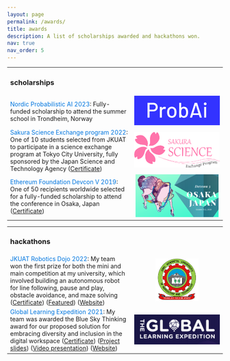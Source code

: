 ```yaml
---
layout: page
permalink: /awards/
title: awards
description: A list of scholarships awarded and hackathons won.
nav: true
nav_order: 5
---
```


<style>
/* Define a class for the styled span */
.styled-span {
    color: #0076df;
}

/* Define a class for the styled image */
.styled-img {
    float: center;
    object-fit: contain;
    max-width: 200px;
    height: auto;
    max-height: 100px;
}

/* For mobile phone view */
  @media screen and (max-width: 768px) { 
    .styled-img {
      width: 60px;
      height: auto;
    }
  }
</style>

<table>

<tr>
<td><h3>scholarships</h3></td>
</tr>

<tr>
<td><span class="styled-span">Nordic Probabilistic AI 2023</span>: Fully-funded scholarship to attend the summer school in Trondheim, Norway</td>
<td style="text-align: center"><img class="styled-img" src="/assets/img/awards_preview/ProbAI.png" /></td>
</tr>  
  
<tr>
<td><span class="styled-span">Sakura Science Exchange program 2022</span>: One of 10 students selected from JKUAT to participate in a science exchange program at Tokyo City University, fully sponsored by the Japan Science and Technology Agency (<a href="https://drive.google.com/file/d/1beFyOtoibYtU5rF_NfTf79YncPfjbSvH/view?usp=drive_link">Certificate</a>)</td>
<td style="text-align: center"><img class="styled-img" src="/assets/img/awards_preview/Sakura science.png" /></td>
</tr>  
  
<tr>
<td><span class="styled-span">Ethereum Foundation Devcon V 2019</span>: One of 50 recipients worldwide selected for a fully-funded scholarship to attend the conference in Osaka, Japan (<a href="https://drive.google.com/file/d/1KPMwzv38DcBdLyJQJ_r53Ryt76my1o3j/view?usp=sharing">Certificate</a>)</td> 
<td style="text-align: center"><img class="styled-img" src="/assets/img/awards_preview/Devcon 5.png" /></td>
</tr> 

</table>

<table>

<tr>
<td><h3>hackathons</h3></td>
</tr>

<tr>
<td><span class="styled-span">JKUAT Robotics Dojo 2022</span>: My team won the first prize for both the mini and main competition at my university, which involved building an autonomous robot for line following, pause and play, obstacle avoidance, and maze solving
(<a href="https://drive.google.com/file/d/1RxXGg8-l2kkHAoRkP5_Flsrh_vUjBppD/view?usp=sharing">Certificate</a>)
(<a href="https://www.jkuat.ac.ke/harnessing-students-innovation-in-robotics-engineering/">Featured</a>)
(<a href="https://roboticsdojo.github.io/competition2022.html">Website</a>)</td>
<td style="text-align: center"><img class="styled-img" src="/assets/img/awards_preview/Jkuat logo.png" /></td>
</tr>

<tr>
<td>
<span class="styled-span">Global Learning Expedition 2021</span>: My team was awarded the Blue Sky Thinking award for our proposed solution for embracing diversity and inclusion in the digital workspace
(<a href="https://drive.google.com/file/d/1Ru8F_yEoXwfT3k4CMCYjUsiE_7ceGxXr/view?usp=sharing">Certificate</a>)
(<a href="https://docs.google.com/presentation/d/1D0xeMncxtlDvI_Izn32GQysFcNsbE5YhLSY1r1WusWo/edit?usp=sharing">Project slides</a>)
(<a href="https://youtu.be/cAyqZt6VUcc">Video presentation</a>)
(<a href="https://www.the-global-learning-expedition.com/thrivingonline/september-2021">Website</a>)</td>
<td style="text-align: center"><img class="styled-img" src="/assets/img/awards_preview/GLE.png" /></td>
</tr>

</table>

